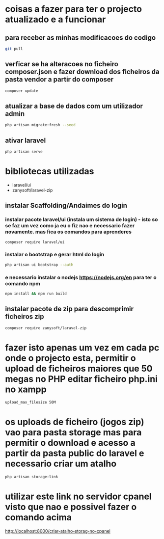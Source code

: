 # coisas a fazer para ter o projecto atualizado e a funcionar

## para receber as minhas modificacoes do codigo
```sh
git pull
```

## verficar se ha alteracoes no ficheiro composer.json e fazer download dos ficheiros da pasta vendor a partir do composer
```sh
composer update
```

## atualizar a base de dados com um utilizador admin
```sh
php artisan migrate:fresh --seed
```

## ativar laravel
```sh
php artisan serve
```

# bibliotecas utilizadas
* laravel/ui
* zanysoft/laravel-zip

## instalar Scaffolding/Andaimes do login

### instalar pacote laravel/ui (instala um sistema de login) - isto so se faz um vez como ja eu o fiz nao e necessario fazer novamente. mas fica os comandos para aprenderes
```sh
composer require laravel/ui
```

### instalar o bootstrap e gerar html do login
```sh
php artisan ui bootstrap --auth
```

### e necessario instalar o nodejs https://nodejs.org/en para ter o comando npm
```sh
npm install && npm run build
```

## instalar pacote de zip para descomprimir ficheiros zip
```sh
composer require zanysoft/laravel-zip
```

# fazer isto apenas um vez em cada pc onde o projecto esta, permitir o upload de ficheiros maiores que 50 megas no PHP editar ficheiro php.ini no xampp
```sh
upload_max_filesize 50M
```

# os uploads de ficheiro (jogos zip) vao para pasta storage mas para permitir o download e acesso a partir da pasta public do laravel e necessario criar um atalho
```sh
php artisan storage:link
```
# utilizar este link no servidor cpanel visto que nao e possivel fazer o comando acima
[http://localhost:8000/criar-atalho-storag-no-cpanel](http://localhost:8000/criar-atalho-storag-no-cpanel)
